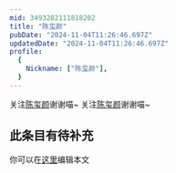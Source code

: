 ```yaml
---
mid: 3493282111818202
title: "陈玺颜"
pubDate: "2024-11-04T11:26:46.697Z"
updatedDate: "2024-11-04T11:26:46.697Z"
profile:
  {
    Nickname: ["陈玺颜"],
  }
---
```


关注[陈玺颜](https://space.bilibili.com/3493282111818202)谢谢喵~ 关注[陈玺颜](https://space.bilibili.com/3493282111818202)谢谢喵~

## 此条目有待补充
你可以在[这里](https://github.com/Yuhanawa/VTuber.ICU-Content/edit/master/v/陈玺颜/index.md)编辑本文
